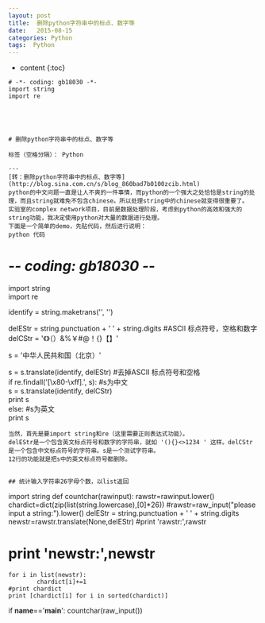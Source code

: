 ```yaml
---
layout: post
title:  删除python字符串中的标点、数字等
date:   2015-08-15
categories: Python
tags:  Python
---
```


* content
{:toc}

```
# -*- coding: gb18030 -*-   
import string  
import re  





# 删除python字符串中的标点、数字等

标签（空格分隔）： Python

---
[转：删除python字符串中的标点、数字等](http://blog.sina.com.cn/s/blog_860bad7b0100zcib.html)
python的中文问题一直是让人不爽的一件事情，而python的一个强大之处恰恰是string的处理，而且string就难免不包含chinese。所以处理string中的chinese就变得很重要了。
实验室的complex network项目，目前是数据处理阶段，考虑到python的高效和强大的string功能，我决定使用python对大量的数据进行处理。
下面是一个简单的demo，先贴代码，然后进行说明：
python 代码
```
# -*- coding: gb18030 -*-   
import string  
import re  
  
identify = string.maketrans('', '')   
  
delEStr = string.punctuation + ' ' + string.digits  #ASCII 标点符号，空格和数字   
delCStr = '《》（）&%￥#@！{}【】'   
  
s = '中华人民共和国（北京）'   
  
s = s.translate(identify, delEStr) #去掉ASCII 标点符号和空格   
if re.findall('[\x80-\xff].', s):    #s为中文   
   s = s.translate(identify, delCStr)   
   print s   
else: #s为英文   
    print s  
```
当然，首先是要import string和re（这里需要正则表达式功能）。
delEStr是一个包含英文标点符号和数字的字符串，就如 '(){}<>1234 ' 这样。delCStr是一个包含中文标点符号的字符串。s是一个测试字符串。
12行的功能就是把s中的英文标点符号都删除。


## 统计输入字符串26字母个数，以list返回
```
import string
def countchar(rawinput):
    rawstr=rawinput.lower()
    chardict=dict(zip(list(string.lowercase),[0]*26))
    #rawstr=raw_input("please input a string:").lower()
    delEStr = string.punctuation + ' ' + string.digits
    newstr=rawstr.translate(None,delEStr)
    #print 'rawstr:',rawstr
   # print 'newstr:',newstr
    for i in list(newstr):
            chardict[i]+=1
    #print chardict
    print [chardict[i] for i in sorted(chardict)]
    
if __name__=='__main__':
    countchar(raw_input())
```

